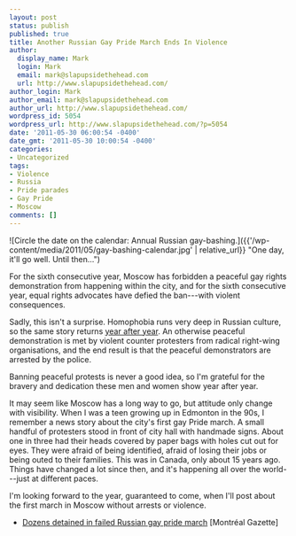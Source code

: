 ```yaml
---
layout: post
status: publish
published: true
title: Another Russian Gay Pride March Ends In Violence
author:
  display_name: Mark
  login: Mark
  email: mark@slapupsidethehead.com
  url: http://www.slapupsidethehead.com/
author_login: Mark
author_email: mark@slapupsidethehead.com
author_url: http://www.slapupsidethehead.com/
wordpress_id: 5054
wordpress_url: http://www.slapupsidethehead.com/?p=5054
date: '2011-05-30 06:00:54 -0400'
date_gmt: '2011-05-30 10:00:54 -0400'
categories:
- Uncategorized
tags:
- Violence
- Russia
- Pride parades
- Gay Pride
- Moscow
comments: []
---
```

![Circle the date on the calendar: Annual Russian gay-bashing.]({{'/wp-content/media/2011/05/gay-bashing-calendar.jpg' | relative_url}} "One day, it'll go well. Until then...")

For the sixth consecutive year, Moscow has forbidden a peaceful gay rights demonstration from happening within the city, and for the sixth consecutive year, equal rights advocates have defied the ban---with violent consequences.

Sadly, this isn't a surprise. Homophobia runs very deep in Russian culture, so the same story returns [year after year](http://www.slapupsidethehead.com/2006/05/moscows-violent-anti-gayness/ "My first story about it in 2006"). An otherwise peaceful demonstration is met by violent counter protesters from radical right-wing organisations, and the end result is that the peaceful demonstrators are arrested by the police.

Banning peaceful protests is never a good idea, so I'm grateful for the bravery and dedication these men and women show year after year.

It may seem like Moscow has a long way to go, but attitude only change with visibility. When I was a teen growing up in Edmonton in the 90s, I remember a news story about the city's first gay Pride march. A small handful of protesters stood in front of city hall with handmade signs. About one in three had their heads covered by paper bags with holes cut out for eyes. They were afraid of being identified, afraid of losing their jobs or being outed to their families. This was in Canada, only about 15 years ago. Things have changed a lot since then, and it's happening all over the world---just at different paces.

I'm looking forward to the year, guaranteed to come, when I'll post about the first march in Moscow without arrests or violence.

- [Dozens detained in failed Russian gay pride march](http://www.montrealgazette.com/news/Dozens+detained+failed+Russian+pride+march/4856811/story.html) [Montréal Gazette]
